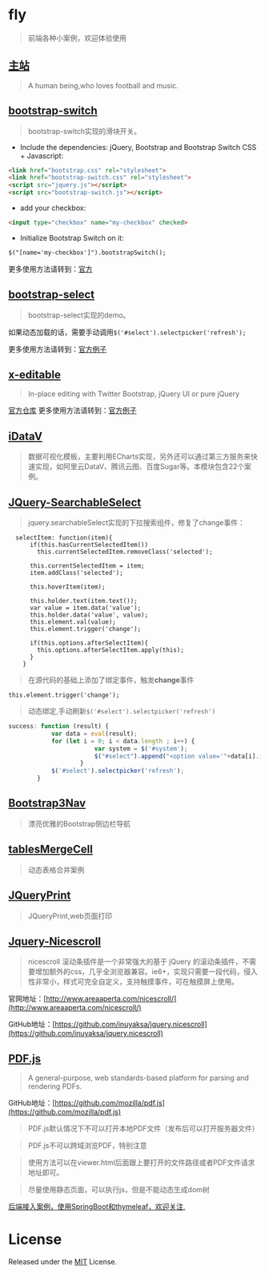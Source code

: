 # fly

>前端各种小案例，欢迎体验使用

## [主站](https://eelve.com)

>A human being,who loves football and music. 

## [bootstrap-switch](./bootstrap-switch/index.html)

>bootstrap-switch实现的滑块开关。

- Include the dependencies: jQuery, Bootstrap and Bootstrap Switch CSS + Javascript:

```html
<link href="bootstrap.css" rel="stylesheet">
<link href="bootstrap-switch.css" rel="stylesheet">
<script src="jquery.js"></script>
<script src="bootstrap-switch.js"></script>
```

- add your checkbox:

```html
<input type="checkbox" name="my-checkbox" checked>
```

- Initialize Bootstrap Switch on it:

```html
$("[name='my-checkbox']").bootstrapSwitch();
```

更多使用方法请转到：[官方](https://github.com/Bttstrp/bootstrap-switch)

## [bootstrap-select](./bootstrap-select/index.html)

>bootstrap-select实现的demo。

如果动态加载的话，需要手动调用`$('#select').selectpicker('refresh');`

更多使用方法请转到：[官方例子](https://www.bootstrapselect.cn/examples.html)

## [x-editable](./x-editable/index.html)

>In-place editing with Twitter Bootstrap, jQuery UI or pure jQuery 

[官方仓库](https://github.com/vitalets/x-editable) 更多使用方法请转到：[官方例子](http://vitalets.github.io/x-editable/demo-bs3.html)


## [iDataV](./iDataV/index.html)

>数据可视化模板，主要利用ECharts实现，另外还可以通过第三方服务来快速实现，如阿里云DataV、腾讯云图、百度Sugar等。本模块包含22个案例。
 

## [JQuery-SearchableSelect](./JQuery-SearchableSelect/index.html)

>jquery.searchableSelect实现的下拉搜索组件，修复了change事件：

```
  selectItem: function(item){
      if(this.hasCurrentSelectedItem())
        this.currentSelectedItem.removeClass('selected');

      this.currentSelectedItem = item;
      item.addClass('selected');

      this.hoverItem(item);

      this.holder.text(item.text());
      var value = item.data('value');
      this.holder.data('value', value);
      this.element.val(value);
      this.element.trigger('change');

      if(this.options.afterSelectItem){
        this.options.afterSelectItem.apply(this);
      }
    }
```

> 在源代码的基础上添加了绑定事件，触发**change**事件

```
this.element.trigger('change');
```

> 动态绑定,手动刷新`$('#select').selectpicker('refresh')`

```javascript
success: function (result) {
			var data = eval(result);
			for (let i = 0; i < data.length ; i++) {
						var system = $('#system');
						$("#select").append("<option value='"+data[i].id+"'>"+data[i].name+"</option>");
					}
			$('#select').selectpicker('refresh');			
		}
```

## [Bootstrap3Nav](./Bootstrap3Nav/index.html)

>漂亮优雅的Bootstrap侧边栏导航

## [tablesMergeCell](./tablesMergeCell/index.html)

>动态表格合并案例


## [JQueryPrint](./JQueryPrint/index.html)

>JQueryPrint,web页面打印

## [Jquery-Nicescroll](./Jquery-Nicescroll/index.html)

>nicescroll 滚动条插件是一个非常强大的基于 jQuery 的滚动条插件，不需要增加额外的css，几乎全浏览器兼容。ie6+，实现只需要一段代码，侵入性非常小，样式可完全自定义，支持触摸事件，可在触摸屏上使用。

官网地址：[http://www.areaaperta.com/nicescroll/](http://www.areaaperta.com/nicescroll/)

GitHub地址：[https://github.com/inuyaksa/jquery.nicescroll](https://github.com/inuyaksa/jquery.nicescroll)


## [PDF.js](./webpdf/pdfjs/web/viewer.html)

>A general-purpose, web standards-based platform for parsing and rendering PDFs. 

GitHub地址：[https://github.com/mozilla/pdf.js](https://github.com/mozilla/pdf.js)

>PDF.js默认情况下不可以打开本地PDF文件（发布后可以打开服务器文件）

>PDF.js不可以跨域浏览PDF，特别注意

>使用方法可以在viewer.html后面跟上要打开的文件路径或者PDF文件请求地址即可。

>尽量使用静态页面，可以执行js，但是不能动态生成dom树 

[后端接入案例，使用SpringBoot和thymeleaf，欢迎关注,](https://github.com/eelve/spring-boot-pdf)

# License
Released under the [MIT](./LICENSE) License.

